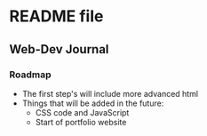 # README file
## Web-Dev Journal
### Roadmap
- The first step's will include more advanced html
- Things that will be added in the future:
  - CSS code and JavaScript
  - Start of portfolio website

```
